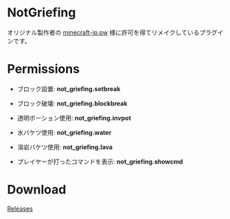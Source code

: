 # NotGriefing
オリジナル製作者の [minecraft-jp.pw](https://minecraft-jp.pw/) 様に許可を得てリメイクしているプラグインです。

# Permissions
- ブロック設置: **not_griefing.setbreak**
- ブロック破壊: **not_griefing.blockbreak**

- 透明ポーション使用: **not_griefing.invpot**
- 水バケツ使用: **not_griefing.water**
- 溶岩バケツ使用: **not_griefing.lava**

- プレイヤーが打ったコマンドを表示: **not_griefing.showcmd**


# Download
[Releases](https://github.com/SimplyRin/NotGriefing/releases)
